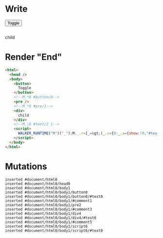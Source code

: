 # Write
  <button>Toggle</button><!--M_*0 #button/0--><pre></pre><!--M_*0 #pre/1--><div>child</div><!--M_|0 #text/2 1--><script>WALKER_RUNTIME("M")("_");M._.r=[_=>(_.c={0:_.a={show:!0,"#text/2(":_._["__tests__/template.marko_1_renderer"],"#text/2!":_.b={}},1:_.b},_.b._=_.a,_.c),1,"__tests__/template.marko_1",0,"__tests__/template.marko_0_show",0];M._.w()</script>


# Render "End"
```html
<html>
  <head />
  <body>
    <button>
      Toggle
    </button>
    <!--M_*0 #button/0-->
    <pre />
    <!--M_*0 #pre/1-->
    <div>
      child
    </div>
    <!--M_|0 #text/2 1-->
    <script>
      WALKER_RUNTIME("M")("_");M._.r=[_=&gt;(_.c={0:_.a={show:!0,"#text/2(":_._["__tests__/template.marko_1_renderer"],"#text/2!":_.b={}},1:_.b},_.b._=_.a,_.c),1,"__tests__/template.marko_1",0,"__tests__/template.marko_0_show",0];M._.w()
    </script>
  </body>
</html>
```

# Mutations
```
inserted #document/html0
inserted #document/html0/head0
inserted #document/html0/body1
inserted #document/html0/body1/button0
inserted #document/html0/body1/button0/#text0
inserted #document/html0/body1/#comment1
inserted #document/html0/body1/pre2
inserted #document/html0/body1/#comment3
inserted #document/html0/body1/div4
inserted #document/html0/body1/div4/#text0
inserted #document/html0/body1/#comment5
inserted #document/html0/body1/script6
inserted #document/html0/body1/script6/#text0
```